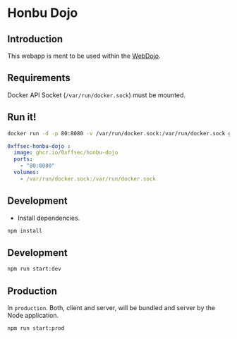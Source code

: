 # Honbu Dojo

## Introduction

This webapp is ment to be used within the [WebDojo](https://github.com/0xffsec/webdojo).

## Requirements

Docker API Socket (`/var/run/docker.sock`) must be mounted.

## Run it!

```sh
docker run -d -p 80:8080 -v /var/run/docker.sock:/var/run/docker.sock ghcr.io/0xffsec/honbu-dojo
```

```yaml
0xffsec-honbu-dojo :
  image: ghcr.io/0xffsec/honbu-dojo
  ports:
    - "80:8080"
  volumes:
    - /var/run/docker.sock:/var/run/docker.sock
```

## Development

- Install dependencies.

```sh
npm install
```

## Development

```sh
npm run start:dev
```

## Production

In `production`. Both, client and server, will be bundled and server by the Node application.

```sh
npm run start:prod
```
